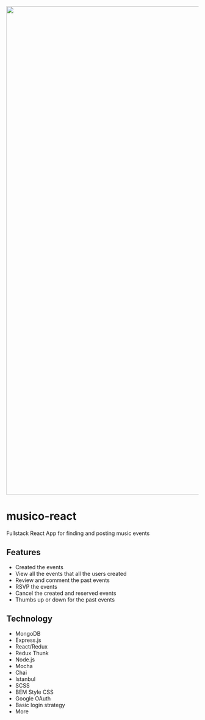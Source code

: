 <img width="1280" alt="" src="https://user-images.githubusercontent.com/10294399/29429639-62051274-835f-11e7-89e2-763d41a697f8.jpg">


# musico-react
Fullstack React App for finding and posting music events 

## Features

 - Created the events
 - View all the events that all the users created
 - Review and comment the past events
 - RSVP the events
 - Cancel the created and reserved events
 - Thumbs up or down for the past events
 
## Technology

- MongoDB
- Express.js
- React/Redux
- Redux Thunk
- Node.js
- Mocha
- Chai
- Istanbul
- SCSS
- BEM Style CSS
- Google OAuth
- Basic login strategy
- More
